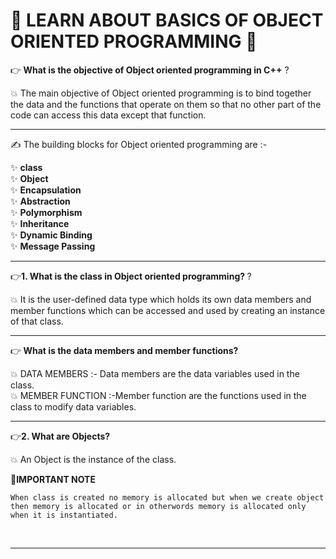 <h1> 🚀 LEARN ABOUT BASICS OF OBJECT ORIENTED PROGRAMMING 🚀 </h1>

👉<b> What is the objective of Object oriented programming in C++</b> ?

💥 The main objective of Object oriented programming is to bind together the data and the functions that operate on them so that no other part of the code can access this data except that function.

<hr/>

✍ The building blocks for Object oriented programming are :-

✨ <b>class</b></br>
✨ <b>Object</b></br>
✨ <b>Encapsulation</b></br>
✨ <b>Abstraction</b></br>
✨ <b>Polymorphism</b></br>
✨ <b>Inheritance</b></br>
✨ <b>Dynamic Binding</b></br>
✨ <b>Message Passing</b></br>

<hr/>

👉<b>1.  What is the class in Object oriented programming? </b> ?

💥 It is the user-defined data type which holds its own data members and member functions which can be accessed and used by creating an instance of that class.



<hr/>

👉<b> What is the data members and member functions? </b> 

💥 DATA MEMBERS :- Data members are the data variables used in the class.
<br/>
💥 MEMBER FUNCTION :-Member function are the functions used in the class to modify data variables.

<hr/>

👉<b>2. What are Objects? </b> 

💥 An Object is the instance of the class.

📝<b>IMPORTANT NOTE</b></br>

    When class is created no memory is allocated but when we create object then memory is allocated or in otherwords memory is allocated only when it is instantiated.
<br/>


<hr/>

